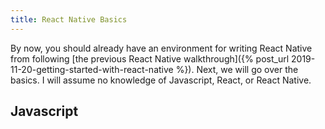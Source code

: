 ```yaml
---
title: React Native Basics
---
```


By now, you should already have an environment for writing React Native from following [the previous React Native walkthrough]({% post_url 2019-11-20-getting-started-with-react-native %}). Next, we will go over the basics. I will assume no knowledge of Javascript, React, or React Native.

## Javascript
